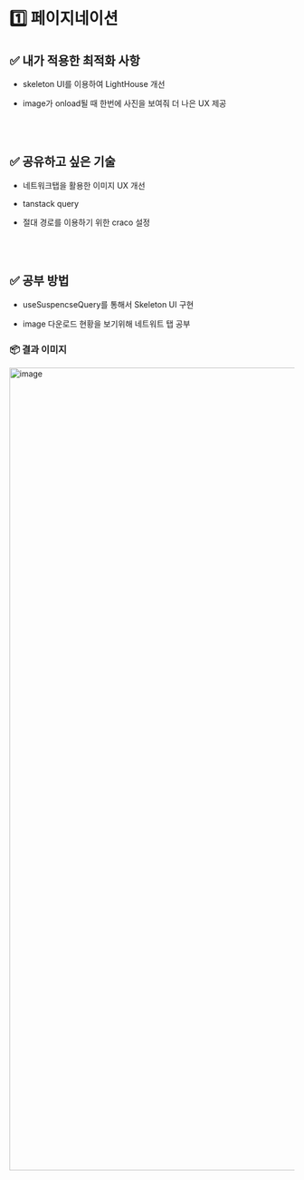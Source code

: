 # 1️⃣ 페이지네이션

## ✅ 내가 적용한 최적화 사항

- skeleton UI를 이용하여 LightHouse 개선

- image가 onload될 때 한번에 사진을 보여줘 더 나은 UX 제공

<br>
<br>

## ✅ 공유하고 싶은 기술

- 네트워크탭을 활용한 이미지 UX 개선

- tanstack query

- 절대 경로를 이용하기 위한 craco 설정

<br>
<br>

## ✅ 공부 방법

- useSuspencseQuery를 통해서 Skeleton UI 구현

- image 다운로드 현황을 보기위해 네트워트 탭 공부

### 📦 결과 이미지

<img width="1416" alt="image" src="https://github.com/goorm-6/algorithm/assets/86232911/694b2a50-eab5-45dd-9e39-28be8cfb6b99">
